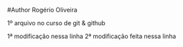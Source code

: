#Author Rogério Oliveira

  1º arquivo no curso de git & github

   1ª modificação nessa linha
   2ª modificação feita nessa linha


